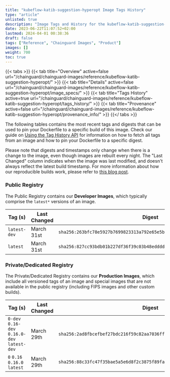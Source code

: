```yaml
---
title: "kubeflow-katib-suggestion-hyperopt Image Tags History"
type: "article"
unlisted: true
description: "Image Tags and History for the kubeflow-katib-suggestion-hyperopt Chainguard Image"
date: 2023-06-22T11:07:52+02:00
lastmod: 2024-04-01 00:38:36
draft: false
tags: ["Reference", "Chainguard Images", "Product"]
images: []
weight: 700
toc: true
---
```


{{< tabs >}}
{{< tab title="Overview" active=false url="/chainguard/chainguard-images/reference/kubeflow-katib-suggestion-hyperopt/" >}}
{{< tab title="Details" active=false url="/chainguard/chainguard-images/reference/kubeflow-katib-suggestion-hyperopt/image_specs/" >}}
{{< tab title="Tags History" active=true url="/chainguard/chainguard-images/reference/kubeflow-katib-suggestion-hyperopt/tags_history/" >}}
{{< tab title="Provenance" active=false url="/chainguard/chainguard-images/reference/kubeflow-katib-suggestion-hyperopt/provenance_info/" >}}
{{</ tabs >}}

The following tables contains the most recent tags and digests that can be used to pin your Dockerfile to a specific build of this image. Check our guide on [Using the Tag History API](/chainguard/chainguard-images/using-the-tag-history-api/) for information on how to fetch all tags from an image and how to pin your Dockerfile to a specific digest.

Please note that digests and timestamps only change when there is a change to the image, even though images are rebuilt every night. The "Last Changed" column indicates when the image was last modified, and doesn't always reflect the latest build timestamp. For more information about how our reproducible builds work, please refer to [this blog post](https://www.chainguard.dev/unchained/reproducing-chainguards-reproducible-image-builds).

### Public Registry
The Public Registry contains our **Developer Images**, which typically comprise the `latest*` versions of an image.

| Tag (s)       | Last Changed | Digest                                                                    |
|---------------|--------------|---------------------------------------------------------------------------|
|  `latest-dev` | March 31st   | `sha256:263bfc78e5927b7699823313a792e65e5b478c5c36de55b065f704d481741325` |
|  `latest`     | March 31st   | `sha256:827cc93bdb01b227df36f39c03b48edddd6379db86e5641437bb42c24e41cd89` |


### Private/Dedicated Registry
The Private/Dedicated Registry contains our **Production Images**, which include all versioned tags of an image and special images that are not available in the public registry (including FIPS images and other custom builds).

| Tag (s)                                       | Last Changed | Digest                                                                    |
|-----------------------------------------------|--------------|---------------------------------------------------------------------------|
|  `0-dev` `0.16-dev` `0.16.0-dev` `latest-dev` | March 29th   | `sha256:2ad8fbcefbef27bdc216f59c82aa7036ffbfadcc728e9ec2436058e8925f9e10` |
|  `0` `0.16` `0.16.0` `latest`                 | March 29th   | `sha256:88c33fc47f35bae5a5e6d8f2c3875f89fa348c572b5e08b223a8ff673c04c600` |

